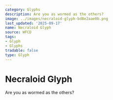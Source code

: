 ```yaml
---
category: Glyphs
description: Are you as wormed as the others?
image: ../images/necraloid-glyph-bd8e2aae0b.png
last_updated: '2025-09-17'
name: Necraloid Glyph
source: WFCD
tags:
- Glyph
- Glyphs
tradable: false
type: Glyph
---
```


# Necraloid Glyph

Are you as wormed as the others?

